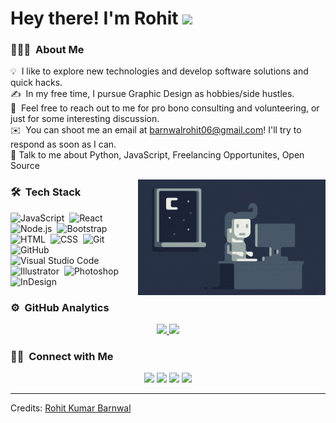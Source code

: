 <h1> Hey there! I'm Rohit <img src = "https://raw.githubusercontent.com/MartinHeinz/MartinHeinz/master/wave.gif" width = 30px> </h1>
<!-- ## 👋 &nbsp;Hey there! I'm Rohit -->

### 👨🏻‍💻 &nbsp;About Me

💡 &nbsp;I like to explore new technologies and develop software solutions and quick hacks.\
✍️ &nbsp;In my free time, I pursue Graphic Design as hobbies/side hustles.\
💬 &nbsp;Feel free to reach out to me for pro bono consulting and volunteering, or just for some interesting discussion.\
✉️ &nbsp;You can shoot me an email at barnwalrohit06@gmail.com! I'll try to respond as soon as I can.\
💬 Talk to me about Python, JavaScript, Freelancing Opportunites, Open Source 

<img alt="Night Coding" src="https://raw.githubusercontent.com/AVS1508/AVS1508/master/assets/Night-Coding.gif" align="right"/>

### 🛠 &nbsp;Tech Stack

![JavaScript](https://img.shields.io/badge/-JavaScript-05122A?style=flat&logo=javascript)&nbsp;
![React](https://img.shields.io/badge/-React-05122A?style=flat&logo=react)&nbsp;
![Node.js](https://img.shields.io/badge/-Node.js-05122A?style=flat&logo=node.js)&nbsp;
![Bootstrap](https://img.shields.io/badge/-Bootstrap-05122A?style=flat&logo=bootstrap&logoColor=563D7C)\
![HTML](https://img.shields.io/badge/-HTML-05122A?style=flat&logo=HTML5)&nbsp;
![CSS](https://img.shields.io/badge/-CSS-05122A?style=flat&logo=CSS3&logoColor=1572B6)&nbsp;
![Git](https://img.shields.io/badge/-Git-05122A?style=flat&logo=git)&nbsp;
![GitHub](https://img.shields.io/badge/-GitHub-05122A?style=flat&logo=github)&nbsp;
![Visual Studio Code](https://img.shields.io/badge/-Visual%20Studio%20Code-05122A?style=flat&logo=visual-studio-code&logoColor=007ACC)&nbsp;
![Illustrator](https://img.shields.io/badge/-Illustrator-05122A?style=flat&logo=adobe-illustrator)&nbsp;
![Photoshop](https://img.shields.io/badge/-Photoshop-05122A?style=flat&logo=adobe-photoshop)&nbsp;
![InDesign](https://img.shields.io/badge/-InDesign-05122A?style=flat&logo=adobe-indesign)

### ⚙️ &nbsp;GitHub Analytics

<p align="center">
<a href="https://github.com/kROnHIT">
  <img height="180em" src="https://github-readme-stats-eight-theta.vercel.app/api?username=kROnHIT&show_icons=true&theme=algolia&include_all_commits=true&count_private=true"/>
  <img height="180em" src="https://github-readme-stats-eight-theta.vercel.app/api/top-langs/?username=kROnHIT&layout=compact&langs_count=8&theme=algolia"/>
</a>
</p>

### 🤝🏻 &nbsp;Connect with Me

<p align="center">
<a href="www.linkedin.com/in/kronhit"><img src="https://img.shields.io/badge/-Rohit%20Kumar%20Barnwal-0077B5?style=flat&logo=Linkedin&logoColor=white"/></a>
<a href="mailto:barnwalrohit06@gmail.com"><img src="https://img.shields.io/badge/-barnwalrohit06@gmail.com-D14836?style=flat&logo=Gmail&logoColor=white"/></a>
<a href="https://www.instagram.com/barnwal_rohit61/"><img src="https://img.shields.io/badge/-@barnwal_rohit61-E4405F?style=flat&logo=Instagram&logoColor=white"/></a>
<a href="https://www.facebook.com/barnwalrohit610/"><img src="https://img.shields.io/badge/-@barnwalrohit610-1877F2?style=flat&logo=Facebook&logoColor=white"/></a>
</p>

-----
Credits: [Rohit Kumar Barnwal](https://github.com/kROnHIT)

